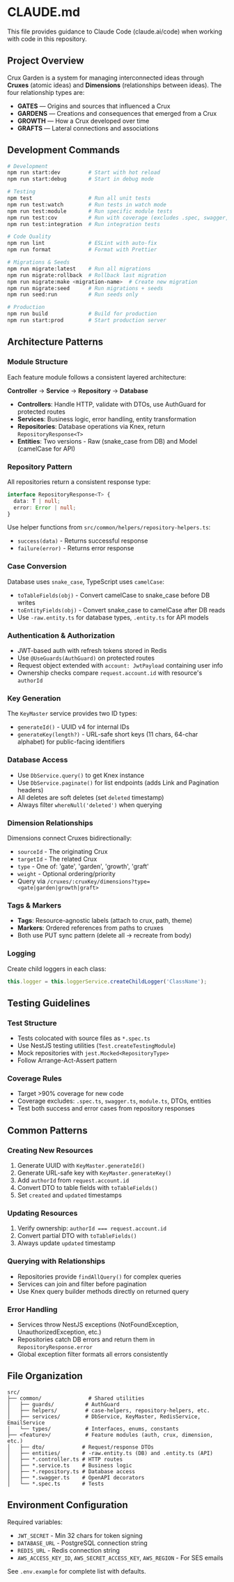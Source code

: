 # CLAUDE.md

This file provides guidance to Claude Code (claude.ai/code) when working with code in this repository.

## Project Overview

Crux Garden is a system for managing interconnected ideas through **Cruxes** (atomic ideas) and **Dimensions** (relationships between ideas). The four relationship types are:
- **GATES** — Origins and sources that influenced a Crux
- **GARDENS** — Creations and consequences that emerged from a Crux
- **GROWTH** — How a Crux developed over time
- **GRAFTS** — Lateral connections and associations

## Development Commands

```bash
# Development
npm run start:dev         # Start with hot reload
npm run start:debug       # Start in debug mode

# Testing
npm test                  # Run all unit tests
npm run test:watch        # Run tests in watch mode
npm run test:module       # Run specific module tests
npm run test:cov          # Run with coverage (excludes .spec, swagger, DTOs, entities)
npm run test:integration  # Run integration tests

# Code Quality
npm run lint              # ESLint with auto-fix
npm run format            # Format with Prettier

# Migrations & Seeds
npm run migrate:latest    # Run all migrations
npm run migrate:rollback  # Rollback last migration
npm run migrate:make <migration-name>  # Create new migration
npm run migrate:seed      # Run migrations + seeds
npm run seed:run          # Run seeds only

# Production
npm run build             # Build for production
npm run start:prod        # Start production server
```

## Architecture Patterns

### Module Structure
Each feature module follows a consistent layered architecture:

**Controller** → **Service** → **Repository** → **Database**

- **Controllers**: Handle HTTP, validate with DTOs, use AuthGuard for protected routes
- **Services**: Business logic, error handling, entity transformation
- **Repositories**: Database operations via Knex, return `RepositoryResponse<T>`
- **Entities**: Two versions - Raw (snake_case from DB) and Model (camelCase for API)

### Repository Pattern
All repositories return a consistent response type:
```typescript
interface RepositoryResponse<T> {
  data: T | null;
  error: Error | null;
}
```

Use helper functions from `src/common/helpers/repository-helpers.ts`:
- `success(data)` - Returns successful response
- `failure(error)` - Returns error response

### Case Conversion
Database uses `snake_case`, TypeScript uses `camelCase`:
- `toTableFields(obj)` - Convert camelCase to snake_case before DB writes
- `toEntityFields(obj)` - Convert snake_case to camelCase after DB reads
- Use `-raw.entity.ts` for database types, `.entity.ts` for API models

### Authentication & Authorization
- JWT-based auth with refresh tokens stored in Redis
- Use `@UseGuards(AuthGuard)` on protected routes
- Request object extended with `account: JwtPayload` containing user info
- Ownership checks compare `request.account.id` with resource's `authorId`

### Key Generation
The `KeyMaster` service provides two ID types:
- `generateId()` - UUID v4 for internal IDs
- `generateKey(length?)` - URL-safe short keys (11 chars, 64-char alphabet) for public-facing identifiers

### Database Access
- Use `DbService.query()` to get Knex instance
- Use `DbService.paginate()` for list endpoints (adds Link and Pagination headers)
- All deletes are soft deletes (set `deleted` timestamp)
- Always filter `whereNull('deleted')` when querying

### Dimension Relationships
Dimensions connect Cruxes bidirectionally:
- `sourceId` - The originating Crux
- `targetId` - The related Crux
- `type` - One of: 'gate', 'garden', 'growth', 'graft'
- `weight` - Optional ordering/priority
- Query via `/cruxes/:cruxKey/dimensions?type=<gate|garden|growth|graft>`

### Tags & Markers
- **Tags**: Resource-agnostic labels (attach to crux, path, theme)
- **Markers**: Ordered references from paths to cruxes
- Both use PUT sync pattern (delete all → recreate from body)

### Logging
Create child loggers in each class:
```typescript
this.logger = this.loggerService.createChildLogger('ClassName');
```

## Testing Guidelines

### Test Structure
- Tests colocated with source files as `*.spec.ts`
- Use NestJS testing utilities (`Test.createTestingModule`)
- Mock repositories with `jest.Mocked<RepositoryType>`
- Follow Arrange-Act-Assert pattern

### Coverage Rules
- Target >90% coverage for new code
- Coverage excludes: `.spec.ts`, `swagger.ts`, `module.ts`, DTOs, entities
- Test both success and error cases from repository responses

## Common Patterns

### Creating New Resources
1. Generate UUID with `KeyMaster.generateId()`
2. Generate URL-safe key with `KeyMaster.generateKey()`
3. Add `authorId` from `request.account.id`
4. Convert DTO to table fields with `toTableFields()`
5. Set `created` and `updated` timestamps

### Updating Resources
1. Verify ownership: `authorId === request.account.id`
2. Convert partial DTO with `toTableFields()`
3. Always update `updated` timestamp

### Querying with Relationships
- Repositories provide `findAllQuery()` for complex queries
- Services can join and filter before pagination
- Use Knex query builder methods directly on returned query

### Error Handling
- Services throw NestJS exceptions (NotFoundException, UnauthorizedException, etc.)
- Repositories catch DB errors and return them in `RepositoryResponse.error`
- Global exception filter formats all errors consistently

## File Organization

```
src/
├── common/               # Shared utilities
│   ├── guards/          # AuthGuard
│   ├── helpers/         # case-helpers, repository-helpers, etc.
│   ├── services/        # DbService, KeyMaster, RedisService, EmailService
│   └── types/           # Interfaces, enums, constants
├── <feature>/           # Feature modules (auth, crux, dimension, etc.)
│   ├── dto/            # Request/response DTOs
│   ├── entities/       # -raw.entity.ts (DB) and .entity.ts (API)
│   ├── *.controller.ts # HTTP routes
│   ├── *.service.ts    # Business logic
│   ├── *.repository.ts # Database access
│   ├── *.swagger.ts    # OpenAPI decorators
│   └── *.spec.ts       # Tests
```

## Environment Configuration

Required variables:
- `JWT_SECRET` - Min 32 chars for token signing
- `DATABASE_URL` - PostgreSQL connection string
- `REDIS_URL` - Redis connection string
- `AWS_ACCESS_KEY_ID`, `AWS_SECRET_ACCESS_KEY`, `AWS_REGION` - For SES emails

See `.env.example` for complete list with defaults.
